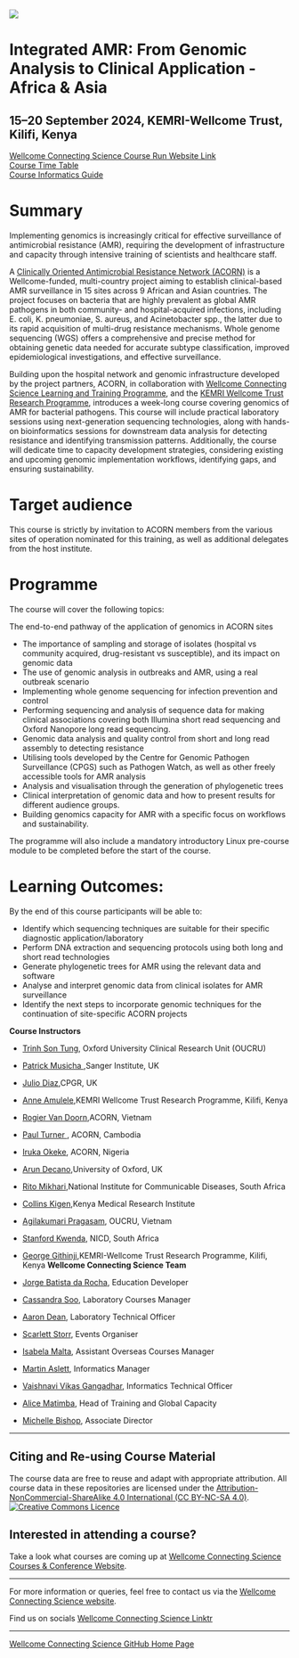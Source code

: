 # <img src="course_data/WCS_ACORN_Logo.png"/>

# Integrated AMR: From Genomic Analysis to Clinical Application - Africa & Asia

## 15–20 September 2024, KEMRI-Wellcome Trust, Kilifi, Kenya

[Wellcome Connecting Science Course Run Website Link](https://coursesandconferences.wellcomeconnectingscience.org/event/integrated-amr-from-genomic-analysis-to-clinical-application-africa-asia-20240915/) <br /> 
[Course Time Table](https://github.com/WCSCourses/ACORN_ClinAMR_Lab/blob/main/ACORN_ClinicalAMR%20Lab_TimeTable.pdf) <br /> 
[Course Informatics Guide](https://github.com/WCSCourses/ACORN_ClinAMR_Lab/blob/main/ACORN_ClinAMR_Lab_Course_InformaticsGuide.md)

# Summary

Implementing genomics is increasingly critical for effective surveillance of antimicrobial resistance (AMR), requiring the development of infrastructure and capacity through intensive training of scientists and healthcare staff. 

A [Clinically Oriented Antimicrobial Resistance Network (ACORN)](https://acornamr.net/#/) is a Wellcome-funded, multi-country project aiming to establish clinical-based AMR surveillance in 15 sites across 9 African and Asian countries. The project focuses on bacteria that are highly prevalent as global AMR pathogens in both community- and hospital-acquired infections, including E. coli, K. pneumoniae, S. aureus, and Acinetobacter spp., the latter due to its rapid acquisition of multi-drug resistance mechanisms. Whole genome sequencing (WGS) offers a comprehensive and precise method for obtaining genetic data needed for accurate subtype classification, improved epidemiological investigations, and effective surveillance.

Building upon the hospital network and genomic infrastructure developed by the project partners, ACORN, in collaboration with [Wellcome Connecting Science Learning and Training Programme](https://coursesandconferences.wellcomeconnectingscience.org/our-events/), and the [KEMRI Wellcome Trust Research Programme](https://kemri-wellcome.org/), introduces a week-long course covering genomics of AMR for bacterial pathogens. This course will include practical laboratory sessions using next-generation sequencing technologies, along with hands-on bioinformatics sessions for downstream data analysis for detecting resistance and identifying transmission patterns. Additionally, the course will dedicate time to capacity development strategies, considering existing and upcoming genomic implementation workflows, identifying gaps, and ensuring sustainability.

# Target audience

This course is strictly by invitation to ACORN members from the various sites of operation nominated for this training, as well as additional delegates from the host institute.

# Programme

The course will cover the following topics:

The end-to-end pathway of the application of genomics in ACORN sites

- The importance of sampling and storage of isolates (hospital vs community acquired, drug-resistant vs susceptible), and its impact on genomic data
- The use of genomic analysis in outbreaks and AMR, using a real outbreak scenario
- Implementing whole genome sequencing for infection prevention and control
- Performing sequencing and analysis of sequence data for making clinical associations covering both Illumina short read sequencing and Oxford Nanopore long read sequencing.
- Genomic data analysis and quality control from short and long read assembly to detecting resistance
- Utilising tools developed by the Centre for Genomic Pathogen Surveillance (CPGS) such as Pathogen Watch, as well as other freely accessible tools for AMR analysis
- Analysis and visualisation through the generation of phylogenetic trees 
- Clinical interpretation of genomic data and how to present results for different audience groups. 
- Building genomics capacity for AMR with a specific focus on workflows and sustainability.

The programme will also include a mandatory introductory Linux pre-course module to be completed before the start of the course.

# Learning Outcomes:

By the end of this course participants will be able to:

- Identify which sequencing techniques are suitable for their specific diagnostic application/laboratory
- Perform DNA extraction and sequencing protocols using both long and short read technologies
- Generate phylogenetic trees for AMR using the relevant data and software
- Analyse and interpret genomic data from clinical isolates for AMR surveillance
- Identify the next steps to incorporate genomic techniques for the continuation of site-specific ACORN projects 

**Course Instructors**      

- [Trinh Son Tung](https://www.researchgate.net/profile/Tung-Trinh), Oxford University Clinical Research Unit (OUCRU)
- [Patrick Musicha ](link),Sanger Institute, UK
- [Julio Diaz](link),CPGR, UK
- [Anne Amulele](link),KEMRI Wellcome Trust Research Programme, Kilifi, Kenya
- [Rogier Van Doorn](https://www.tropicalmedicine.ox.ac.uk/team/h-rogier-van-doorn),ACORN, Vietnam
- [Paul Turner ](https://www.tropicalmedicine.ox.ac.uk/team/paul-turner), ACORN, Cambodia
- [Iruka Okeke](https://www.researchgate.net/profile/Iruka-Okeke), ACORN, Nigeria
- [Arun Decano](link),University of Oxford, UK
- [Rito Mikhari](link),National Institute for Communicable Diseases, South Africa
- [Collins Kigen](link),Kenya Medical Research Institute
- [Agilakumari Pragasam](link), OUCRU, Vietnam
- [Stanford Kwenda](link), NICD, South Africa 
- [George Githinji](link),KEMRI-Wellcome Trust Research Programme, Kilifi, Kenya
**Wellcome Connecting Science Team**    

- [Jorge Batista da Rocha](https://www.wellcomeconnectingscience.org/person/batista-da-rocha-jorge/), Education Developer
- [Cassandra Soo](https://www.google.com/url?sa=t&rct=j&q=&esrc=s&source=web&cd=&cad=rja&uact=8&ved=2ahUKEwiHsomN3oP-AhUjSkEAHRWxDaYQFnoECA4QAQ&url=https%3A%2F%2Fuk.linkedin.com%2Fin%2Fcassandra-claire-soo-b3783277%2Fms%3Ftrk%3Dpeople-guest_people_search-card&usg=AOvVaw3virsoWY_4fVRTpWiL8yDE), Laboratory Courses Manager
- [Aaron Dean](https://www.wellcomeconnectingscience.org/about-us/our-people/#{%22-%22:{%22text%22:%22aaron%22}}), Laboratory Technical Officer
- [Scarlett Storr](https://www.wellcomeconnectingscience.org/person/storr-scarlett/), Events Organiser
- [Isabela Malta](https://www.wellcomeconnectingscience.org/person/malta-isabela/), Assistant Overseas Courses Manager
- [Martin Aslett](https://www.wellcomeconnectingscience.org/person/aslett-martin/), Informatics Manager
- [Vaishnavi Vikas Gangadhar](https://www.wellcomeconnectingscience.org/person/gangadhar-vaishnavi/), Informatics Technical Officer
- [Alice Matimba](https://www.wellcomeconnectingscience.org/person/matimba-alice/#), Head of Training and Global Capacity
- [Michelle Bishop](https://www.wellcomeconnectingscience.org/person/bishop-michelle/#), Associate Director


******

## Citing and Re-using Course Material

The course data are free to reuse and adapt with appropriate attribution. All course data in these repositories are licensed under the <a rel="license" href="https://creativecommons.org/licenses/by-nc-sa/4.0/">Attribution-NonCommercial-ShareAlike 4.0 International (CC BY-NC-SA 4.0)</a>. <a rel="license" href="http://creativecommons.org/licenses/by/4.0/"><img alt="Creative Commons Licence" style="border-width:0" src="https://i.creativecommons.org/l/by-nc-sa/4.0/88x31.png" /></a><br /> 

## Interested in attending a course?

Take a look what courses are coming up at [Wellcome Connecting Science Courses & Conference Website](https://coursesandconferences.wellcomeconnectingscience.org/our-events/).

---

For more information or queries, feel free to contact us via the [Wellcome Connecting Science website](https://coursesandconferences.wellcomeconnectingscience.org).<br /> 


Find us on socials [Wellcome Connecting Science Linktr](https://linktr.ee/eventswcs)

---

[Wellcome Connecting Science GitHub Home Page](https://github.com/WCSCourses) <br /> 
